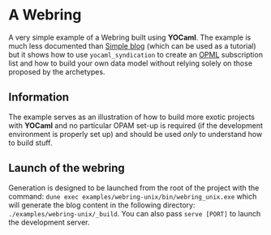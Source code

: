# A Webring

A very simple example of a Webring built using **YOCaml**. The example is much
less documented than [Simple blog](../simple-blog) (which can be used as a
tutorial) but it shows how to use `yocaml_syndication` to create an
[OPML](http://opml.org/spec2.opml#1629041888000) subscription list and how to
build your own data model without relying solely on those proposed by the
archetypes.

## Information

The example serves as an illustration of how to build more exotic projects with
**YOCaml** and no particular OPAM set-up is required (if the development
environment is properly set up) and should be used _only_ to understand how to
build stuff.

## Launch of the webring

Generation is designed to be launched from the root of the project with the
command: `dune exec examples/webring-unix/bin/webring_unix.exe` which will
generate the blog content in the following directory:
`./examples/webring-unix/_build`. You can also pass `serve [PORT]` to launch the
development server.
